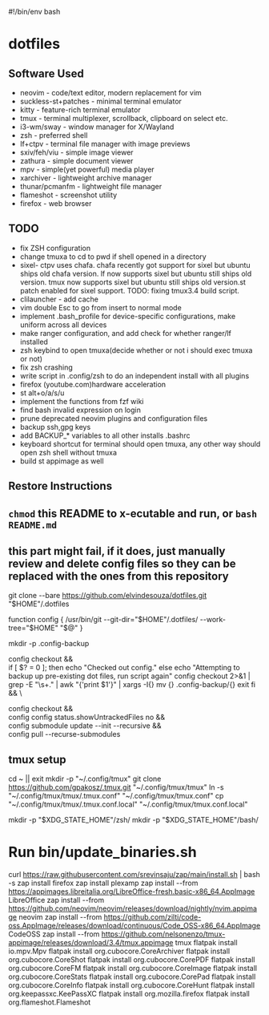 #!/bin/env bash

# dotfiles

## Software Used
- neovim - code/text editor, modern replacement for vim
- suckless-st+patches - minimal terminal emulator
- kitty - feature-rich terminal emulator
- tmux - terminal multiplexer, scrollback, clipboard on select etc. 
- i3-wm/sway - window manager for X/Wayland
- zsh - preferred shell
- lf+ctpv - terminal file manager with image previews
- sxiv/feh/viu - simple image viewer
- zathura - simple document viewer
- mpv - simple(yet powerful) media player
- xarchiver - lightweight archive manager
- thunar/pcmanfm - lightweight file manager
- flameshot - screenshot utility
- firefox - web browser

## TODO
- fix ZSH configuration
- change tmuxa to cd to pwd if shell opened in a directory
- sixel- ctpv uses chafa. chafa recently got support for sixel but ubuntu ships old chafa version. lf now supports sixel but ubuntu still ships old version. tmux now supports sixel but ubuntu still ships old version.st patch enabled for sixel support. TODO: fixing tmux3.4 build script. 
- clilauncher - add cache
- vim double Esc to go from insert to normal mode
- implement .bash_profile for device-specific configurations, make uniform across all devices
- make ranger configuration, and add check for whether ranger/lf installed
- zsh keybind to open tmuxa(decide whether or not i should exec tmuxa or not)
- fix zsh crashing
- write script in .config/zsh to do an independent install with all plugins
- firefox (youtube.com)hardware acceleration
- st alt+o/a/s/u 
- implement the functions from fzf wiki
- find bash invalid expression on login
- prune deprecated neovim plugins and configuration files
- backup ssh,gpg keys
- add BACKUP_* variables to all other installs .bashrc
- keyboard shortcut for terminal should open tmuxa, any other way should open zsh shell without tmuxa
- build st appimage as well

## Restore Instructions

## `chmod` this README to x-ecutable and run, or `bash README.md`

## this part might fail, if it does, just manually review and delete config files so they can be replaced with the ones from this repository

git clone --bare https://github.com/elvindesouza/dotfiles.git "$HOME"/.dotfiles

function config {
	/usr/bin/git --git-dir="$HOME"/.dotfiles/ --work-tree="$HOME" "$@"
}

mkdir -p .config-backup

config checkout && \
if [ $? = 0 ]; then
    echo "Checked out config."
else
    echo "Attempting to backup up pre-existing dot files, run script again"
    config checkout 2>&1 | grep -E "\s+\." | awk "{'print $1'}" | xargs -I{} mv {} .config-backup/{}
    exit
fi && \

config checkout && \
config config status.showUntrackedFiles no && \
config submodule update --init --recursive && \
config pull --recurse-submodules 

## tmux setup
cd ~ || exit
mkdir -p "~/.config/tmux"
git clone https://github.com/gpakosz/.tmux.git "~/.config/tmux/tmux"
ln -s "~/.config/tmux/tmux/.tmux.conf" "~/.config/tmux/tmux.conf"
cp "~/.config/tmux/tmux/.tmux.conf.local" "~/.config/tmux/tmux.conf.local"

mkdir -p "$XDG_STATE_HOME"/zsh/
mkdir -p "$XDG_STATE_HOME"/bash/

# Run bin/update_binaries.sh
curl https://raw.githubusercontent.com/srevinsaju/zap/main/install.sh | bash -s
zap install firefox
zap install plexamp
zap install --from https://appimages.libreitalia.org/LibreOffice-fresh.basic-x86_64.AppImage LibreOffice
zap install --from https://github.com/neovim/neovim/releases/download/nightly/nvim.appimage neovim
zap install --from https://github.com/zilti/code-oss.AppImage/releases/download/continuous/Code_OSS-x86_64.AppImage CodeOSS
zap install --from https://github.com/nelsonenzo/tmux-appimage/releases/download/3.4/tmux.appimage tmux
flatpak install io.mpv.Mpv
flatpak install org.cubocore.CoreArchiver
flatpak install org.cubocore.CoreShot
flatpak install org.cubocore.CorePDF
flatpak install org.cubocore.CoreFM
flatpak install org.cubocore.CoreImage
flatpak install org.cubocore.CoreStats
flatpak install org.cubocore.CorePad
flatpak install org.cubocore.CoreInfo
flatpak install org.cubocore.CoreHunt
flatpak install org.keepassxc.KeePassXC
flatpak install org.mozilla.firefox
flatpak install org.flameshot.Flameshot
